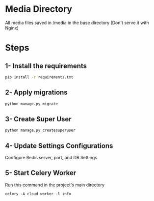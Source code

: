 # Media Directory

All media files saved in /media in the base directory (Don't serve it with Nginx)


# Steps


## 1- Install the requirements

```bash
pip install -r requirements.txt
```

## 2- Apply migrations

```bash
python manage.py migrate
```

## 3- Create Super User

```bash
python manage.py createsuperuser
```

## 4- Update Settings Configurations

Configure Redis server, port, and DB Settings

## 5- Start Celery Worker

Run this command in the project's main directory
```
celery -A cloud worker -l info
```
